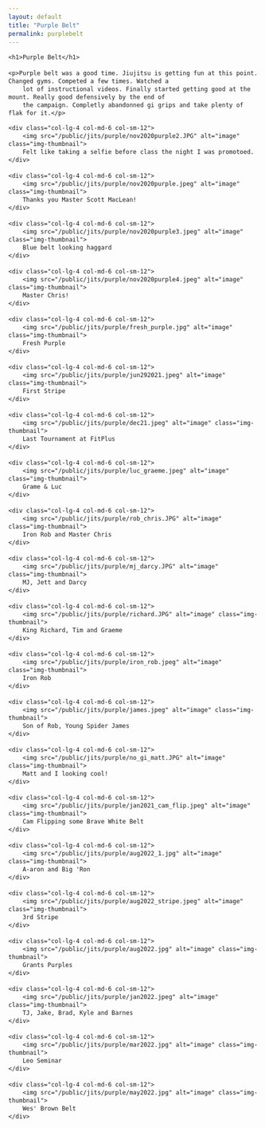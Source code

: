 ```yaml
---
layout: default
title: "Purple Belt"
permalink: purplebelt
---
```


<div class="row align-items-center pb-3">

    <h1>Purple Belt</h1>

    <p>Purple belt was a good time. Jiujitsu is getting fun at this point. Changed gyms. Competed a few times. Watched a
        lot of instructional videos. Finally started getting good at the mount. Really good defensively by the end of
        the campaign. Completly abandonned gi grips and take plenty of flak for it.</p>

</div>

<div class="row">

    <div class="col-lg-4 col-md-6 col-sm-12">
        <img src="/public/jits/purple/nov2020purple2.JPG" alt="image" class="img-thumbnail">
        Felt like taking a selfie before class the night I was promotoed.
    </div>

    <div class="col-lg-4 col-md-6 col-sm-12">
        <img src="/public/jits/purple/nov2020purple.jpeg" alt="image" class="img-thumbnail">
        Thanks you Master Scott MacLean!
    </div>

    <div class="col-lg-4 col-md-6 col-sm-12">
        <img src="/public/jits/purple/nov2020purple3.jpeg" alt="image" class="img-thumbnail">
        Blue belt looking haggard
    </div>

    <div class="col-lg-4 col-md-6 col-sm-12">
        <img src="/public/jits/purple/nov2020purple4.jpeg" alt="image" class="img-thumbnail">
        Master Chris!
    </div>

    <div class="col-lg-4 col-md-6 col-sm-12">
        <img src="/public/jits/purple/fresh_purple.jpg" alt="image" class="img-thumbnail">
        Fresh Purple
    </div>

    <div class="col-lg-4 col-md-6 col-sm-12">
        <img src="/public/jits/purple/jun292021.jpeg" alt="image" class="img-thumbnail">
        First Stripe
    </div>

    <div class="col-lg-4 col-md-6 col-sm-12">
        <img src="/public/jits/purple/dec21.jpeg" alt="image" class="img-thumbnail">
        Last Tournament at FitPlus
    </div>

    <div class="col-lg-4 col-md-6 col-sm-12">
        <img src="/public/jits/purple/luc_graeme.jpeg" alt="image" class="img-thumbnail">
        Grame & Luc
    </div>

    <div class="col-lg-4 col-md-6 col-sm-12">
        <img src="/public/jits/purple/rob_chris.JPG" alt="image" class="img-thumbnail">
        Iron Rob and Master Chris
    </div>

    <div class="col-lg-4 col-md-6 col-sm-12">
        <img src="/public/jits/purple/mj_darcy.JPG" alt="image" class="img-thumbnail">
        MJ, Jett and Darcy
    </div>

    <div class="col-lg-4 col-md-6 col-sm-12">
        <img src="/public/jits/purple/richard.JPG" alt="image" class="img-thumbnail">
        King Richard, Tim and Graeme
    </div>

    <div class="col-lg-4 col-md-6 col-sm-12">
        <img src="/public/jits/purple/iron_rob.jpeg" alt="image" class="img-thumbnail">
        Iron Rob
    </div>

    <div class="col-lg-4 col-md-6 col-sm-12">
        <img src="/public/jits/purple/james.jpeg" alt="image" class="img-thumbnail">
        Son of Rob, Young Spider James
    </div>

    <div class="col-lg-4 col-md-6 col-sm-12">
        <img src="/public/jits/purple/no_gi_matt.JPG" alt="image" class="img-thumbnail">
        Matt and I looking cool!
    </div>

    <div class="col-lg-4 col-md-6 col-sm-12">
        <img src="/public/jits/purple/jan2021_cam_flip.jpeg" alt="image" class="img-thumbnail">
        Cam Flipping some Brave White Belt
    </div>

    <div class="col-lg-4 col-md-6 col-sm-12">
        <img src="/public/jits/purple/aug2022_1.jpg" alt="image" class="img-thumbnail">
        A-aron and Big 'Ron
    </div>

    <div class="col-lg-4 col-md-6 col-sm-12">
        <img src="/public/jits/purple/aug2022_stripe.jpeg" alt="image" class="img-thumbnail">
        3rd Stripe
    </div>

    <div class="col-lg-4 col-md-6 col-sm-12">
        <img src="/public/jits/purple/aug2022.jpg" alt="image" class="img-thumbnail">
        Grants Purples
    </div>

    <div class="col-lg-4 col-md-6 col-sm-12">
        <img src="/public/jits/purple/jan2022.jpeg" alt="image" class="img-thumbnail">
        TJ, Jake, Brad, Kyle and Barnes 
    </div>

    <div class="col-lg-4 col-md-6 col-sm-12">
        <img src="/public/jits/purple/mar2022.jpg" alt="image" class="img-thumbnail">
        Leo Seminar
    </div>

    <div class="col-lg-4 col-md-6 col-sm-12">
        <img src="/public/jits/purple/may2022.jpg" alt="image" class="img-thumbnail">
        Wes' Brown Belt
    </div>

</div>